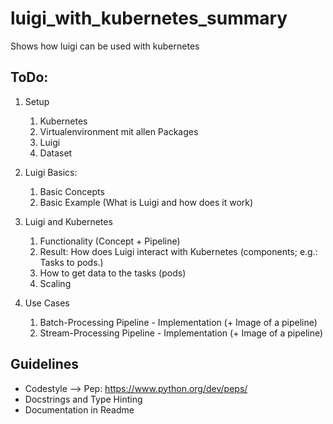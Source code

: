 # luigi_with_kubernetes_summary
Shows how luigi can be used with kubernetes

## ToDo:
1. Setup 
    1. Kubernetes
    2. Virtualenvironment mit allen Packages
    3. Luigi
    4. Dataset

2. Luigi Basics:
    1. Basic Concepts
    2. Basic Example (What is Luigi and how does it work)
  
3. Luigi and Kubernetes
    1. Functionality (Concept + Pipeline)
    2. Result: How does Luigi interact with Kubernetes (components; e.g.: Tasks to pods.)
    3. How to get data to the tasks (pods)
    4. Scaling

4. Use Cases
    1. Batch-Processing Pipeline - Implementation (+ Image of a pipeline)
    2. Stream-Processing Pipeline - Implementation (+ Image of a pipeline)

## Guidelines
- Codestyle --> Pep: https://www.python.org/dev/peps/
- Docstrings and Type Hinting 
- Documentation in Readme  
